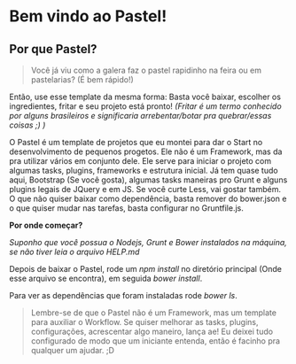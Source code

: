Bem vindo ao Pastel!
==================

Por que Pastel?
---------------

> Você já viu como a galera faz o pastel rapidinho na feira ou em pastelarias? (É bem rápido!)

Então, use esse template da mesma forma: Basta você baixar, escolher os ingredientes, fritar e seu projeto está pronto!
*(Fritar é um termo conhecido por alguns brasileiros e significaria arrebentar/botar pra quebrar/essas coisas  ;) )*

O Pastel é um template de projetos que eu montei para dar o Start no desenvolvimento de pequenos progetos.
Ele não é um Framework, mas da pra utilizar vários em conjunto dele.
Ele serve para iniciar o projeto com algumas tasks, plugins, frameworks e estrutura inicial.
Já tem quase tudo aqui, Bootstrap (Se você gosta), algumas tasks maneiras pro Grunt e alguns plugins legais de JQuery e em JS.
Se você curte Less, vai gostar também.
O que não quiser baixar como dependência, basta remover do bower.json e o que quiser mudar nas tarefas, basta configurar no Gruntfile.js.

**Por onde começar?**

*Suponho que você possua o Nodejs, Grunt e Bower instalados na máquina, se não tiver leia o arquivo HELP.md*

Depois de baixar o Pastel, rode um *npm install* no diretório principal (Onde esse arquivo se encontra), em seguida *bower install*.

Para ver as dependências que foram instaladas rode *bower ls*.

>Lembre-se de que o Pastel não é um Framework, mas um template para auxiliar o Workflow.
Se quiser melhorar as tasks, plugins, configurações, acrescentar algo maneiro, lança ae!
Eu deixei tudo configurado de modo que um iniciante entenda, então é facinho pra qualquer um ajudar. ;D